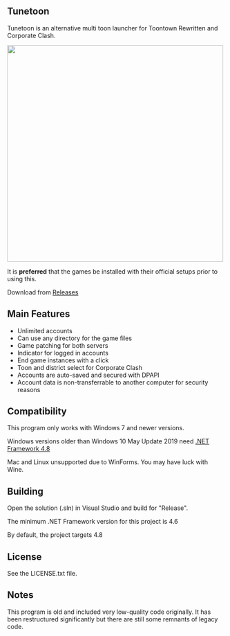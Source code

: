 ## Tunetoon

Tunetoon is an alternative multi toon launcher for Toontown Rewritten and Corporate Clash.

<img src="https://i.imgur.com/bt1jqpr.png" width = 500>

It is **preferred** that the games be installed with their official setups prior to using this.

Download from [Releases](https://github.com/DioExtreme/Tunetoon/releases)

## Main Features
- Unlimited accounts
- Can use any directory for the game files
- Game patching for both servers
- Indicator for logged in accounts
- End game instances with a click
- Toon and district select for Corporate Clash
- Accounts are auto-saved and secured with DPAPI
- Account data is non-transferrable to another computer for security reasons

## Compatibility

This program only works with Windows 7 and newer versions.

Windows versions older than Windows 10 May Update 2019 need [.NET Framework 4.8](https://dotnet.microsoft.com/download/dotnet-framework/thank-you/net48-web-installer)

Mac and Linux unsupported due to WinForms. You may have luck with Wine.

## Building
Open the solution (.sln) in Visual Studio and build for "Release".

The minimum .NET Framework version for this project is 4.6

By default, the project targets 4.8

## License
See the LICENSE.txt file.

## Notes
This program is old and included very low-quality code originally. It has been restructured significantly but there are still some remnants of legacy code.
